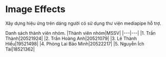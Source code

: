 # Image Effects 

Xây dựng hiệu ứng trên dáng người có sử dụng thư viện mediapipe hỗ trợ.

Danh sách thành viên nhóm.
|Thành viên nhóm|MSSV|
|---|---|
|1. Trần Thành|20521924|
|2. Trần Hoàng Anh|20521079|
|3. Lê Thành Hiếu|19521498|
|4. Phòng Lai Bảo Minh|20522217|
|5. Nguyễn Ích Tài|18521362|

